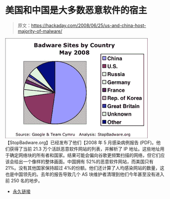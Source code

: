 # 美国和中国是大多数恶意软件的宿主

> 原文：<https://hackaday.com/2008/06/25/us-and-china-host-majority-of-malware/>

![](img/50f6503a4c75957059bdb9ec6169aa7f.png)
【StopBadware.org】已经发布了他们【2008 年 5 月感染病例报告 (PDF)。他们获得了当前 21.3 万个活跃恶意软件网站的列表，并解析了 IP 地址。这些地址用于确定网络块的所有者和国家。结果可能会偏向谷歌更频繁扫描的网络，但它们应该会给出一个像样的整体画面。中国拥有 52%的恶意软件网站，而美国只有 21%。没有其他国家保持超过 4%的份额。他们还计算了人均感染网站的数量，这也是中国领先的。去年的报告导致几个 AS 块维护者清理到他们今年甚至没有进入前 250 名的地步。

*   [永久链接](http://www.stopbadware.org/pdfs/StopBadware_Infected_Sites_Report_062408.pdf)
